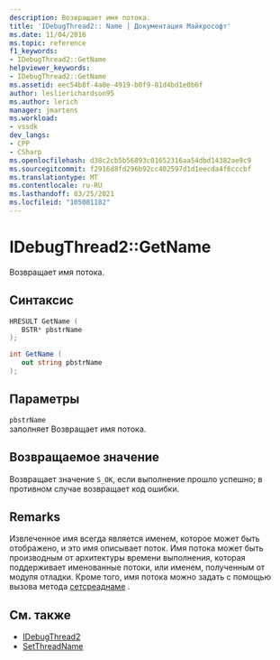 ```yaml
---
description: Возвращает имя потока.
title: 'IDebugThread2:: Name | Документация Майкрософт'
ms.date: 11/04/2016
ms.topic: reference
f1_keywords:
- IDebugThread2::GetName
helpviewer_keywords:
- IDebugThread2::GetName
ms.assetid: eec54b8f-4a0e-4919-b0f9-81d4bd1e0b6f
author: leslierichardson95
ms.author: lerich
manager: jmartens
ms.workload:
- vssdk
dev_langs:
- CPP
- CSharp
ms.openlocfilehash: d38c2cb5b56893c01652316aa54dbd14382ae9c9
ms.sourcegitcommit: f2916d8fd296b92cc402597d1d1eecda4f6cccbf
ms.translationtype: MT
ms.contentlocale: ru-RU
ms.lasthandoff: 03/25/2021
ms.locfileid: "105081182"
---
```

# <a name="idebugthread2getname"></a>IDebugThread2::GetName
Возвращает имя потока.

## <a name="syntax"></a>Синтаксис

```cpp
HRESULT GetName ( 
   BSTR* pbstrName
);
```

```csharp
int GetName ( 
   out string pbstrName
);
```

## <a name="parameters"></a>Параметры
`pbstrName`\
заполняет Возвращает имя потока.

## <a name="return-value"></a>Возвращаемое значение
 Возвращает значение `S_OK`, если выполнение прошло успешно; в противном случае возвращает код ошибки.

## <a name="remarks"></a>Remarks
 Извлеченное имя всегда является именем, которое может быть отображено, и это имя описывает поток. Имя потока может быть производным от архитектуры времени выполнения, которая поддерживает именованные потоки, или именем, полученным от модуля отладки. Кроме того, имя потока можно задать с помощью вызова метода [сетсреаднаме](../../../extensibility/debugger/reference/idebugthread2-setthreadname.md) .

## <a name="see-also"></a>См. также
- [IDebugThread2](../../../extensibility/debugger/reference/idebugthread2.md)
- [SetThreadName](../../../extensibility/debugger/reference/idebugthread2-setthreadname.md)
